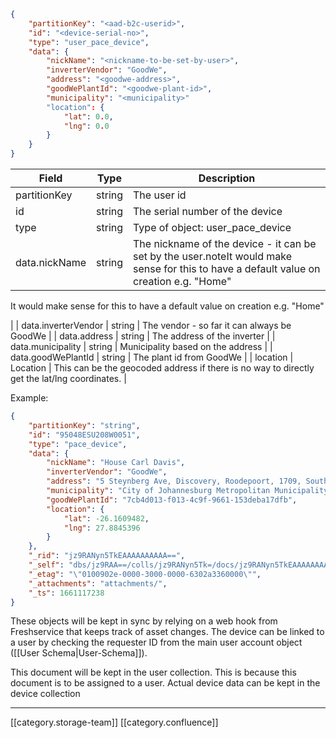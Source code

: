


```json
{
    "partitionKey": "<aad-b2c-userid>",
    "id": "<device-serial-no>",
    "type": "user_pace_device",
    "data": {
        "nickName": "<nickname-to-be-set-by-user>",
        "inverterVendor": "GoodWe",
        "address": "<goodwe-address>",
        "goodWePlantId": "<goodwe-plant-id>",
        "municipality": "<municipality>"
        "location": {
            "lat": 0.0,
            "lng": 0.0
        }
    }
}
```




|  **Field**  |  **Type**  |  **Description**  | 
|  --- |  --- |  --- | 
| partitionKey | string | The user id | 
| id | string | The serial number of the device | 
| type | string | Type of object: user_pace_device | 
| data.nickName | string | The nickname of the device - it can be set by the user.noteIt would make sense for this to have a default value on creation e.g. "Home"

It would make sense for this to have a default value on creation e.g. "Home"

 | 
| data.inverterVendor | string | The vendor - so far it can always be GoodWe | 
| data.address | string | The address of the inverter | 
| data.municipality | string | Municipality based on the address | 
| data.goodWePlantId | string | The plant id from GoodWe | 
| location | Location | This can be the geocoded address if there is no way to directly get the lat/lng coordinates. | 

Example:


```json
{
    "partitionKey": "string",
    "id": "95048ESU208W0051",
    "type": "pace_device",
    "data": {
        "nickName": "House Carl Davis",
        "inverterVendor": "GoodWe",
        "address": "5 Steynberg Ave, Discovery, Roodepoort, 1709, South Africa",
        "municipality": "City of Johannesburg Metropolitan Municipality",
        "goodWePlantId": "7cb4d013-f013-4c9f-9661-153deba17dfb",
        "location": {
            "lat": -26.1609482,
            "lng": 27.8845396
        }
    },
    "_rid": "jz9RANyn5TkEAAAAAAAAAA==",
    "_self": "dbs/jz9RAA==/colls/jz9RANyn5Tk=/docs/jz9RANyn5TkEAAAAAAAAAA==/",
    "_etag": "\"0100902e-0000-3000-0000-6302a3360000\"",
    "_attachments": "attachments/",
    "_ts": 1661117238
}
```


These objects will be kept in sync by relying on a web hook from Freshservice that keeps track of asset changes. The device can be linked to a user by checking the requester ID from the main user account object ([[User Schema|User-Schema]]).



This document will be kept in the user collection. This is because this document is to be assigned to a user. Actual device data can be kept in the device collection



*****

[[category.storage-team]] 
[[category.confluence]] 
